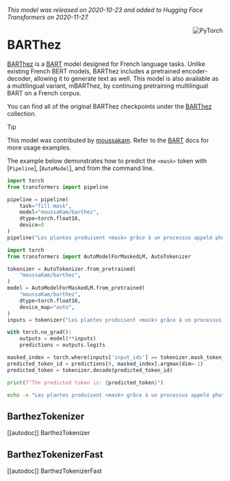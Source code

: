 <!--Copyright 2020 The HuggingFace Team. All rights reserved.

Licensed under the Apache License, Version 2.0 (the "License"); you may not use this file except in compliance with
the License. You may obtain a copy of the License at

http://www.apache.org/licenses/LICENSE-2.0

Unless required by applicable law or agreed to in writing, software distributed under the License is distributed on
an "AS IS" BASIS, WITHOUT WARRANTIES OR CONDITIONS OF ANY KIND, either express or implied. See the License for the
specific language governing permissions and limitations under the License.

⚠️ Note that this file is in Markdown but contain specific syntax for our doc-builder (similar to MDX) that may not be
rendered properly in your Markdown viewer.

-->
*This model was released on 2020-10-23 and added to Hugging Face Transformers on 2020-11-27.*

<div style="float: right;">
    <div class="flex flex-wrap space-x-1">
        <img alt="PyTorch" src="https://img.shields.io/badge/PyTorch-DE3412?style=flat&logo=pytorch&logoColor=white">
    </div>
</div>

# BARThez

[BARThez](https://huggingface.co/papers/2010.12321) is a [BART](./bart) model designed for French language tasks. Unlike existing French BERT models, BARThez includes a pretrained encoder-decoder, allowing it to generate text as well. This model is also available as a multilingual variant, mBARThez, by continuing pretraining multilingual BART on a French corpus.

You can find all of the original BARThez checkpoints under the [BARThez](https://huggingface.co/collections/dascim/barthez-670920b569a07aa53e3b6887) collection.

> [!TIP]
> This model was contributed by [moussakam](https://huggingface.co/moussakam).
> Refer to the [BART](./bart) docs for more usage examples.

The example below demonstrates how to predict the `<mask>` token with [`Pipeline`], [`AutoModel`], and from the command line.

<hfoptions id="usage">
<hfoption id="Pipeline">

```py
import torch
from transformers import pipeline

pipeline = pipeline(
    task="fill-mask",
    model="moussaKam/barthez",
    dtype=torch.float16,
    device=0
)
pipeline("Les plantes produisent <mask> grâce à un processus appelé photosynthèse.")
```

</hfoption>
<hfoption id="AutoModel">

```py
import torch
from transformers import AutoModelForMaskedLM, AutoTokenizer

tokenizer = AutoTokenizer.from_pretrained(
    "moussaKam/barthez",
)
model = AutoModelForMaskedLM.from_pretrained(
    "moussaKam/barthez",
    dtype=torch.float16,
    device_map="auto",
)
inputs = tokenizer("Les plantes produisent <mask> grâce à un processus appelé photosynthèse.", return_tensors="pt").to(model.device)

with torch.no_grad():
    outputs = model(**inputs)
    predictions = outputs.logits

masked_index = torch.where(inputs['input_ids'] == tokenizer.mask_token_id)[1]
predicted_token_id = predictions[0, masked_index].argmax(dim=-1)
predicted_token = tokenizer.decode(predicted_token_id)

print(f"The predicted token is: {predicted_token}")
```

</hfoption>
<hfoption id="transformers CLI">

```bash
echo -e "Les plantes produisent <mask> grâce à un processus appelé photosynthèse." | transformers run --task fill-mask --model moussaKam/barthez --device 0
```

</hfoption>
</hfoptions>

## BarthezTokenizer

[[autodoc]] BarthezTokenizer

## BarthezTokenizerFast

[[autodoc]] BarthezTokenizerFast
